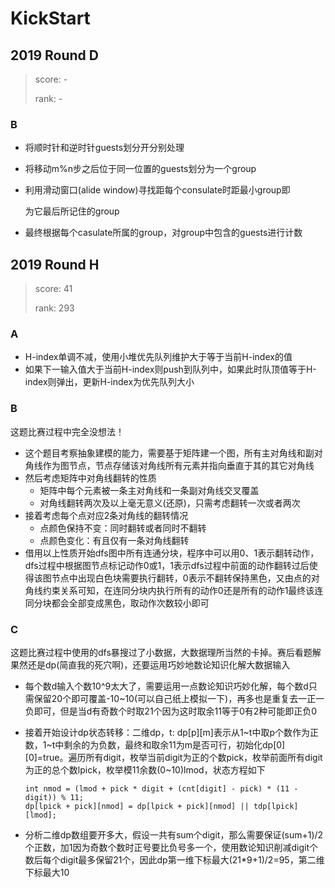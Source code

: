 # KickStart

## 2019 Round D

> score: -
>
> rank: -

### B

 * 将顺时针和逆时针guests划分开分别处理
 * 将移动m%n步之后位于同一位置的guests划分为一个group
 * 利用滑动窗口(alide window)寻找距每个consulate时距最小group即

   为它最后所记住的group
 * 最终根据每个casulate所属的group，对group中包含的guests进行计数

## 2019 Round H

> score: 41
>
> rank: 293

### A

* H-index单调不减，使用小堆优先队列维护大于等于当前H-index的值
* 如果下一输入值大于当前H-index则push到队列中，如果此时队顶值等于H-index则弹出，更新H-index为优先队列大小

### B

这题比赛过程中完全没想法！

* 这个题目考察抽象建模的能力，需要基于矩阵建一个图，所有主对角线和副对角线作为图节点，节点存储该对角线所有元素并指向垂直于其的其它对角线
* 然后考虑矩阵中对角线翻转的性质
  * 矩阵中每个元素被一条主对角线和一条副对角线交叉覆盖
  * 对角线翻转两次及以上毫无意义(还原)，只需考虑翻转一次或者两次
* 接着考虑每个点对应2条对角线的翻转情况
  * 点颜色保持不变：同时翻转或者同时不翻转
  * 点颜色变化：有且仅有一条对角线翻转
* 借用以上性质开始dfs图中所有连通分块，程序中可以用0、1表示翻转动作，dfs过程中根据图节点标记动作0或1，1表示dfs过程中前面的动作翻转过后使得该图节点中出现白色块需要执行翻转，0表示不翻转保持黑色，又由点的对角线约束关系可知，在连同分块内执行所有的动作0还是所有的动作1最终该连同分块都会全部变成黑色，取动作次数较小即可

### C

这题比赛过程中使用的dfs暴搜过了小数据，大数据理所当然的卡掉。赛后看题解果然还是dp(简直我的死穴啊)，还要运用巧妙地数论知识化解大数据输入

* 每个数d输入个数10^9太大了，需要运用一点数论知识巧妙化解，每个数d只需保留20个即可覆盖-10~10(可以自己纸上模拟一下)，再多也是重复去一正一负即可，但是当d有奇数个时取21个因为这时取余11等于0有2种可能即正负0

* 接着开始设计dp状态转移：二维dp，t: dp\[p]\[m]表示从1\~t中取p个数作为正数，1\~t中剩余的为负数，最终和取余11为m是否可行，初始化dp\[0]\[0]=true。遍历所有digit，枚举当前digit为正的个数pick，枚举前面所有digit为正的总个数lpick，枚举模11余数(0\~10)lmod，状态方程如下

  ```
  int nmod = (lmod + pick * digit + (cnt[digit] - pick) * (11 - digit)) % 11;
  dp[lpick + pick][nmod] = dp[lpick + pick][nmod] || tdp[lpick][lmod];
  ```

* 分析二维dp数组要开多大，假设一共有sum个digit，那么需要保证(sum+1)/2个正数，加1因为奇数个数时正号要比负号多一个，使用数论知识削减digit个数后每个digit最多保留21个，因此dp第一维下标最大(21\*9+1)/2=95，第二维下标最大10
